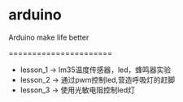 arduino
=======

Arduino make life better


======================
 - lesson_1 -> lm35温度传感器，led，蜂鸣器实验
 - lesson_2 -> 通过pwm控制led,营造呼吸灯的赶脚
 - lesson_3 -> 使用光敏电阻控制led灯